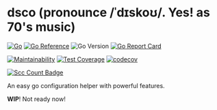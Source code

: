 # dsco (pronounce /ˈdɪskoʊ/. Yes! as 70's music)

[![Go](https://github.com/byte4ever/dsco/actions/workflows/go.yml/badge.svg)](https://github.com/byte4ever/dsco/actions/workflows/go.yml)
[![Go Reference](https://pkg.go.dev/badge/github.com/byte4ever/dsco.svg)](https://pkg.go.dev/github.com/byte4ever/dsco)
![Go Version](https://img.shields.io/badge/go%20version-%3E=1.18-61CFDD.svg?style=flat-square)
[![Go Report Card](https://goreportcard.com/badge/github.com/byte4ever/dsco?style=flat-square)](https://goreportcard.com/report/github.com/byte4ever/dsco)

[![Maintainability](https://api.codeclimate.com/v1/badges/c64776c8e19d20057719/maintainability)](https://codeclimate.com/github/byte4ever/dsco/maintainability)
[![Test Coverage](https://api.codeclimate.com/v1/badges/c64776c8e19d20057719/test_coverage)](https://codeclimate.com/github/byte4ever/dsco/test_coverage)
[![codecov](https://codecov.io/gh/byte4ever/dsco/branch/master/graph/badge.svg?token=E5OURNE56X)](https://codecov.io/gh/byte4ever/dsco)

[![Scc Count Badge](https://sloc.xyz/github/byte4ever/dsco)](https://github.com/byte4ever/dsco/)


[//]: # ([![Known Vulnerabilities]&#40;https://snyk.io/test/github/byte4ever/dsco/badge.svg&#41;]&#40;https://snyk.io/test/github/byte4ever/dsco&#41;)

[//]: # ([![Foresight Docs]&#40;https://foresight.service.thundra.io/public/api/v1/badge/utilization?repoId=d50e5cf2-5749-4983-8a6b-00e6e12927a2&#41;]&#40;https://foresight.docs.thundra.io/&#41;)

An easy go configuration helper with powerful features.

**WIP**! Not ready now!



